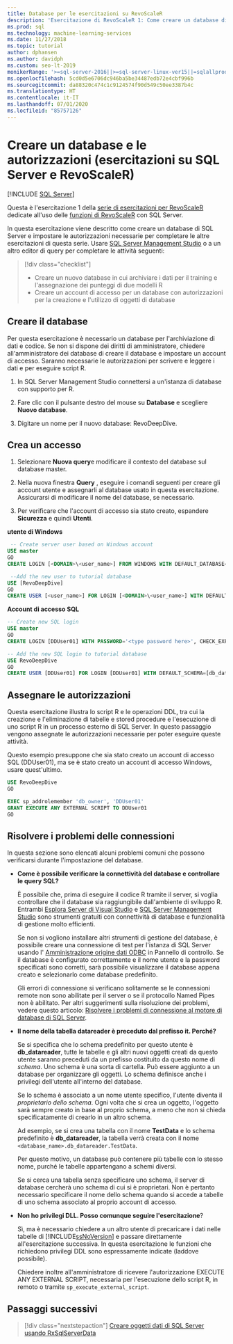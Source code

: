 ```yaml
---
title: Database per le esercitazioni su RevoScaleR
description: 'Esercitazione di RevoScaleR 1: Come creare un database di SQL Server per le esercitazioni su R.'
ms.prod: sql
ms.technology: machine-learning-services
ms.date: 11/27/2018
ms.topic: tutorial
author: dphansen
ms.author: davidph
ms.custom: seo-lt-2019
monikerRange: '>=sql-server-2016||>=sql-server-linux-ver15||=sqlallproducts-allversions'
ms.openlocfilehash: 5cd0d5e6706dc946ba5be34487edb72e4cbf996b
ms.sourcegitcommit: da88320c474c1c9124574f90d549c50ee3387b4c
ms.translationtype: HT
ms.contentlocale: it-IT
ms.lasthandoff: 07/01/2020
ms.locfileid: "85757126"
---
```

# <a name="create-a-database-and-permissions-sql-server-and-revoscaler-tutorial"></a>Creare un database e le autorizzazioni (esercitazioni su SQL Server e RevoScaleR)
 [!INCLUDE [SQL Server](../../includes/applies-to-version/sqlserver.md)]

Questa è l'esercitazione 1 della [serie di esercitazioni per RevoScaleR](deepdive-data-science-deep-dive-using-the-revoscaler-packages.md) dedicate all'uso delle [funzioni di RevoScaleR](https://docs.microsoft.com/machine-learning-server/r-reference/revoscaler/revoscaler) con SQL Server.

In questa esercitazione viene descritto come creare un database di SQL Server e impostare le autorizzazioni necessarie per completare le altre esercitazioni di questa serie. Usare [SQL Server Management Studio](https://docs.microsoft.com/sql/ssms/download-sql-server-management-studio-ssms) o a un altro editor di query per completare le attività seguenti:

> [!div class="checklist"]
> * Creare un nuovo database in cui archiviare i dati per il training e l'assegnazione dei punteggi di due modelli R
> * Creare un account di accesso per un database con autorizzazioni per la creazione e l'utilizzo di oggetti di database
  
## <a name="create-the-database"></a>Creare il database

Per questa esercitazione è necessario un database per l'archiviazione di dati e codice. Se non si dispone dei diritti di amministratore, chiedere all'amministratore dei database di creare il database e impostare un account di accesso. Saranno necessarie le autorizzazioni per scrivere e leggere i dati e per eseguire script R.

1. In SQL Server Management Studio connettersi a un'istanza di database con supporto per R.

2. Fare clic con il pulsante destro del mouse su **Database** e scegliere **Nuovo database**.
  
2. Digitare un nome per il nuovo database: RevoDeepDive.
  
## <a name="create-a-login"></a>Crea un accesso
  
1. Selezionare **Nuova query**e modificare il contesto del database sul database master.
  
2. Nella nuova finestra **Query** , eseguire i comandi seguenti per creare gli account utente e assegnarli al database usato in questa esercitazione. Assicurarsi di modificare il nome del database, se necessario.

3. Per verificare che l'account di accesso sia stato creato, espandere **Sicurezza** e quindi **Utenti**.
  
**utente di Windows**
  
```sql
 -- Create server user based on Windows account
USE master
GO
CREATE LOGIN [<DOMAIN>\<user_name>] FROM WINDOWS WITH DEFAULT_DATABASE=[RevoDeepDive]

 --Add the new user to tutorial database
USE [RevoDeepDive]
GO
CREATE USER [<user_name>] FOR LOGIN [<DOMAIN>\<user_name>] WITH DEFAULT_SCHEMA=[db_datareader]
```

**Account di accesso SQL**

```sql
-- Create new SQL login
USE master
GO
CREATE LOGIN [DDUser01] WITH PASSWORD='<type password here>', CHECK_EXPIRATION=OFF, CHECK_POLICY=OFF;

-- Add the new SQL login to tutorial database
USE RevoDeepDive
GO
CREATE USER [DDUser01] FOR LOGIN [DDUser01] WITH DEFAULT_SCHEMA=[db_datareader]
```

## <a name="assign-permissions"></a>Assegnare le autorizzazioni

Questa esercitazione illustra lo script R e le operazioni DDL, tra cui la creazione e l'eliminazione di tabelle e stored procedure e l'esecuzione di uno script R in un processo esterno di SQL Server. In questo passaggio vengono assegnate le autorizzazioni necessarie per poter eseguire queste attività.

Questo esempio presuppone che sia stato creato un account di accesso SQL (DDUser01), ma se è stato creato un account di accesso Windows, usare quest'ultimo.

```sql
USE RevoDeepDive
GO

EXEC sp_addrolemember 'db_owner', 'DDUser01'
GRANT EXECUTE ANY EXTERNAL SCRIPT TO DDUser01
GO
```

## <a name="troubleshoot-connections"></a>Risolvere i problemi delle connessioni

In questa sezione sono elencati alcuni problemi comuni che possono verificarsi durante l'impostazione del database.

- **Come è possibile verificare la connettività del database e controllare le query SQL?**
  
    È possibile che, prima di eseguire il codice R tramite il server, si voglia controllare che il database sia raggiungibile dall'ambiente di sviluppo R. Entrambi [Esplora Server di Visual Studio](https://docs.microsoft.com/previous-versions/x603htbk(v=vs.140)) e [SQL Server Management Studio](../../ssms/download-sql-server-management-studio-ssms.md) sono strumenti gratuiti con connettività di database e funzionalità di gestione molto efficienti.
  
    Se non si vogliono installare altri strumenti di gestione del database, è possibile creare una connessione di test per l'istanza di SQL Server usando l' [Amministrazione origine dati ODBC](https://docs.microsoft.com/sql/odbc/admin/odbc-data-source-administrator?view=sql-server-2017) in Pannello di controllo. Se il database è configurato correttamente e il nome utente e la password specificati sono corretti, sarà possibile visualizzare il database appena creato e selezionarlo come database predefinito.
  
    Gli errori di connessione si verificano solitamente se le connessioni remote non sono abilitate per il server o se il protocollo Named Pipes non è abilitato. Per altri suggerimenti sulla risoluzione dei problemi, vedere questo articolo: [Risolvere i problemi di connessione al motore di database di SQL Server](https://docs.microsoft.com/sql/database-engine/configure-windows/troubleshoot-connecting-to-the-sql-server-database-engine).
  
- **Il nome della tabella datareader è preceduto dal prefisso it. Perché?**
  
    Se si specifica che lo schema predefinito per questo utente è **db_datareader**, tutte le tabelle e gli altri nuovi oggetti creati da questo utente saranno preceduti da un prefisso costituito da questo nome di *schema*. Uno schema è una sorta di cartella. Può essere aggiunto a un database per organizzare gli oggetti. Lo schema definisce anche i privilegi dell'utente all'interno del database.
  
    Se lo schema è associato a un nome utente specifico, l'utente diventa il _proprietario dello schema_. Ogni volta che si crea un oggetto, l'oggetto sarà sempre creato in base al proprio schema, a meno che non si chieda specificatamente di crearlo in un altro schema.
  
    Ad esempio, se si crea una tabella con il nome **TestData** e lo schema predefinito è **db_datareader**, la tabella verrà creata con il nome `<database_name>.db_datareader.TestData`.
  
    Per questo motivo, un database può contenere più tabelle con lo stesso nome, purché le tabelle appartengano a schemi diversi.
   
    Se si cerca una tabella senza specificare uno schema, il server di database cercherà uno schema di cui si è proprietari. Non è pertanto necessario specificare il nome dello schema quando si accede a tabelle di uno schema associato al proprio account di accesso.
  
- **Non ho privilegi DLL. Posso comunque seguire l'esercitazione**?
  
    Sì, ma è necessario chiedere a un altro utente di precaricare i dati nelle tabelle di [!INCLUDE[ssNoVersion](../../includes/ssnoversion-md.md)] e passare direttamente all'esercitazione successiva. In questa esercitazione le funzioni che richiedono privilegi DDL sono espressamente indicate (laddove possibile).

    Chiedere inoltre all'amministratore di ricevere l'autorizzazione EXECUTE ANY EXTERNAL SCRIPT, necessaria per l'esecuzione dello script R, in remoto o tramite `sp_execute_external_script`.

## <a name="next-steps"></a>Passaggi successivi

> [!div class="nextstepaction"]
> [Creare oggetti dati di SQL Server usando RxSqlServerData](../../machine-learning/tutorials/deepdive-create-sql-server-data-objects-using-rxsqlserverdata.md)